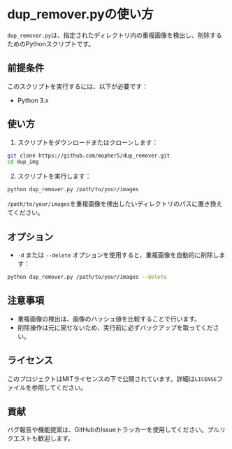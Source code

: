 # dup_remover.pyの使い方

`dup_remover.py`は、指定されたディレクトリ内の重複画像を検出し、削除するためのPythonスクリプトです。

## 前提条件

このスクリプトを実行するには、以下が必要です：
- Python 3.x

## 使い方

1. スクリプトをダウンロードまたはクローンします：

```sh
git clone https://github.com/mopher5/dup_remover.git
cd dup_img
```

2. スクリプトを実行します：

```sh
python dup_remover.py /path/to/your/images
```

`/path/to/your/images`を重複画像を検出したいディレクトリのパスに置き換えてください。

## オプション

- `-d` または `--delete` オプションを使用すると、重複画像を自動的に削除します：

```sh
python dup_remover.py /path/to/your/images --delete
```

## 注意事項

- 重複画像の検出は、画像のハッシュ値を比較することで行います。
- 削除操作は元に戻せないため、実行前に必ずバックアップを取ってください。

## ライセンス

このプロジェクトはMITライセンスの下で公開されています。詳細は`LICENSE`ファイルを参照してください。

## 貢献

バグ報告や機能提案は、GitHubのIssueトラッカーを使用してください。プルリクエストも歓迎します。
